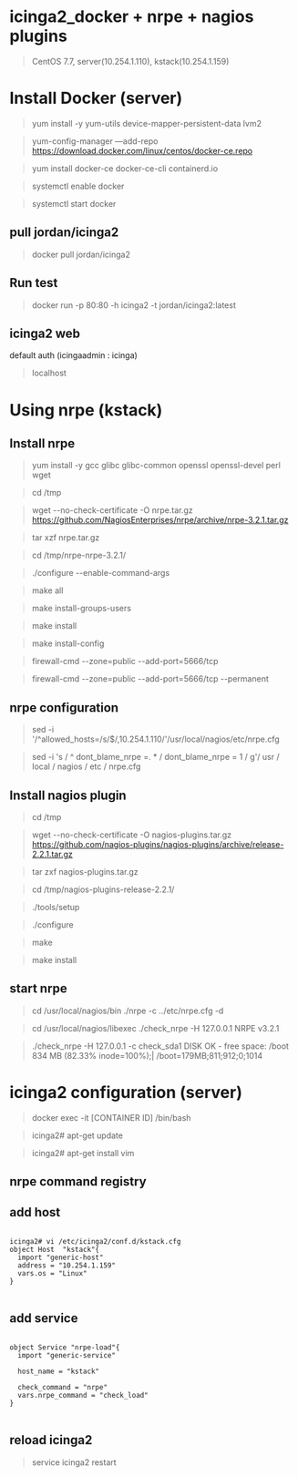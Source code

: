 # icinga2_docker + nrpe + nagios plugins

> CentOS 7.7, server(10.254.1.110), kstack(10.254.1.159)

# Install Docker (server)

> yum install -y yum-utils device-mapper-persistent-data lvm2

> yum-config-manager —add-repo https://download.docker.com/linux/centos/docker-ce.repo

> yum install docker-ce docker-ce-cli containerd.io

> systemctl enable docker

> systemctl start docker


## pull jordan/icinga2

> docker pull jordan/icinga2

## Run test

> docker run -p 80:80 -h icinga2 -t jordan/icinga2:latest


## icinga2 web
default auth (icingaadmin : icinga)
> localhost

# Using nrpe (kstack)

## Install nrpe 

> yum install -y gcc glibc glibc-common openssl openssl-devel perl wget

> cd /tmp

> wget --no-check-certificate -O nrpe.tar.gz https://github.com/NagiosEnterprises/nrpe/archive/nrpe-3.2.1.tar.gz

> tar xzf nrpe.tar.gz

> cd /tmp/nrpe-nrpe-3.2.1/

> ./configure --enable-command-args

> make all

> make install-groups-users

> make install

> make install-config

> firewall-cmd --zone=public --add-port=5666/tcp

> firewall-cmd --zone=public --add-port=5666/tcp --permanent

## nrpe configuration

> sed -i '/^allowed_hosts=/s/$/,10.254.1.110/'/usr/local/nagios/etc/nrpe.cfg 

> sed -i 's / ^ dont_blame_nrpe =. * / dont_blame_nrpe = 1 / g'/ usr / local / nagios / etc / nrpe.cfg

## Install nagios plugin 

> cd /tmp

> wget --no-check-certificate -O nagios-plugins.tar.gz https://github.com/nagios-plugins/nagios-plugins/archive/release-2.2.1.tar.gz

> tar zxf nagios-plugins.tar.gz

> cd /tmp/nagios-plugins-release-2.2.1/

> ./tools/setup

> ./configure

> make

> make install

## start nrpe
> cd /usr/local/nagios/bin
> ./nrpe -c ../etc/nrpe.cfg -d

> cd /usr/local/nagios/libexec
> ./check_nrpe -H 127.0.0.1
> NRPE v3.2.1

> ./check_nrpe -H 127.0.0.1 -c check_sda1
> DISK OK - free space: /boot 834 MB (82.33% inode=100%);| /boot=179MB;811;912;0;1014


# icinga2 configuration (server)

> docker exec -it  [CONTAINER ID] /bin/bash

> icinga2# apt-get update

> icinga2# apt-get install vim

## nrpe command registry

## add host
<pre>
<code>
icinga2# vi /etc/icinga2/conf.d/kstack.cfg
object Host  "kstack"{
  import "generic-host"
  address = "10.254.1.159"
  vars.os = "Linux"
}
</code>
</pre>


## add service
<pre>
<code>
object Service "nrpe-load"{
  import "generic-service"
  
  host_name = "kstack"
  
  check_command = "nrpe"
  vars.nrpe_command = "check_load"
}
</code>
</pre>

## reload icinga2
> service icinga2 restart



